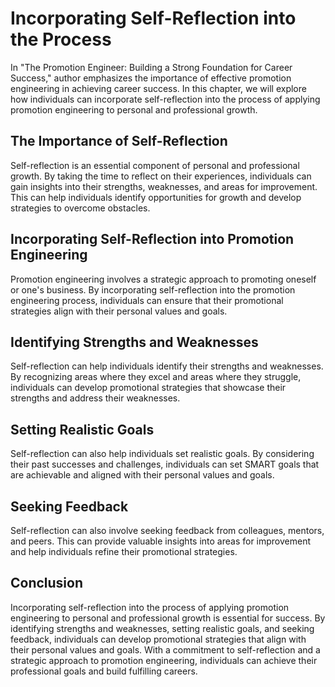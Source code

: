 Incorporating Self-Reflection into the Process
=============================================================================================================================

In "The Promotion Engineer: Building a Strong Foundation for Career Success," author emphasizes the importance of effective promotion engineering in achieving career success. In this chapter, we will explore how individuals can incorporate self-reflection into the process of applying promotion engineering to personal and professional growth.

The Importance of Self-Reflection
---------------------------------

Self-reflection is an essential component of personal and professional growth. By taking the time to reflect on their experiences, individuals can gain insights into their strengths, weaknesses, and areas for improvement. This can help individuals identify opportunities for growth and develop strategies to overcome obstacles.

Incorporating Self-Reflection into Promotion Engineering
--------------------------------------------------------

Promotion engineering involves a strategic approach to promoting oneself or one's business. By incorporating self-reflection into the promotion engineering process, individuals can ensure that their promotional strategies align with their personal values and goals.

Identifying Strengths and Weaknesses
------------------------------------

Self-reflection can help individuals identify their strengths and weaknesses. By recognizing areas where they excel and areas where they struggle, individuals can develop promotional strategies that showcase their strengths and address their weaknesses.

Setting Realistic Goals
-----------------------

Self-reflection can also help individuals set realistic goals. By considering their past successes and challenges, individuals can set SMART goals that are achievable and aligned with their personal values and goals.

Seeking Feedback
----------------

Self-reflection can also involve seeking feedback from colleagues, mentors, and peers. This can provide valuable insights into areas for improvement and help individuals refine their promotional strategies.

Conclusion
----------

Incorporating self-reflection into the process of applying promotion engineering to personal and professional growth is essential for success. By identifying strengths and weaknesses, setting realistic goals, and seeking feedback, individuals can develop promotional strategies that align with their personal values and goals. With a commitment to self-reflection and a strategic approach to promotion engineering, individuals can achieve their professional goals and build fulfilling careers.
